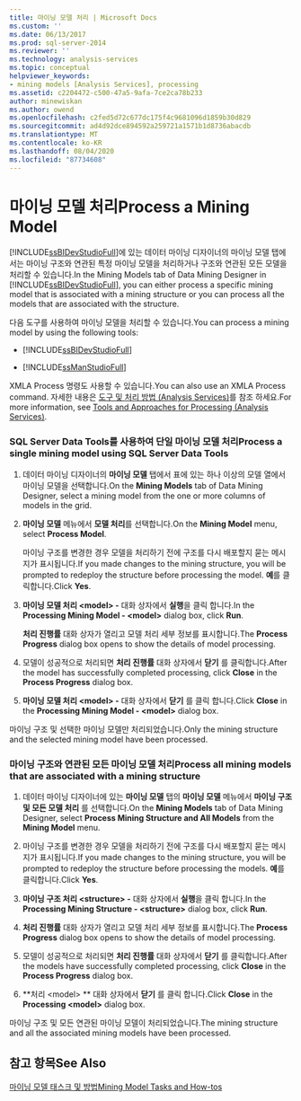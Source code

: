 ```yaml
---
title: 마이닝 모델 처리 | Microsoft Docs
ms.custom: ''
ms.date: 06/13/2017
ms.prod: sql-server-2014
ms.reviewer: ''
ms.technology: analysis-services
ms.topic: conceptual
helpviewer_keywords:
- mining models [Analysis Services], processing
ms.assetid: c2204472-c500-47a5-9afa-7ce2ca78b233
author: minewiskan
ms.author: owend
ms.openlocfilehash: c2fed5d72c677dc175f4c9681096d1859b30d829
ms.sourcegitcommit: ad4d92dce894592a259721a1571b1d8736abacdb
ms.translationtype: MT
ms.contentlocale: ko-KR
ms.lasthandoff: 08/04/2020
ms.locfileid: "87734608"
---
```

# <a name="process-a-mining-model"></a><span data-ttu-id="da174-102">마이닝 모델 처리</span><span class="sxs-lookup"><span data-stu-id="da174-102">Process a Mining Model</span></span>
  <span data-ttu-id="da174-103">[!INCLUDE[ssBIDevStudioFull](../../includes/ssbidevstudiofull-md.md)]에 있는 데이터 마이닝 디자이너의 마이닝 모델 탭에서는 마이닝 구조와 연관된 특정 마이닝 모델을 처리하거나 구조와 연관된 모든 모델을 처리할 수 있습니다.</span><span class="sxs-lookup"><span data-stu-id="da174-103">In the Mining Models tab of Data Mining Designer in [!INCLUDE[ssBIDevStudioFull](../../includes/ssbidevstudiofull-md.md)], you can either process a specific mining model that is associated with a mining structure or you can process all the models that are associated with the structure.</span></span>  
  
 <span data-ttu-id="da174-104">다음 도구를 사용하여 마이닝 모델을 처리할 수 있습니다.</span><span class="sxs-lookup"><span data-stu-id="da174-104">You can process a mining model by using the following tools:</span></span>  
  
-   [!INCLUDE[ssBIDevStudioFull](../../includes/ssbidevstudiofull-md.md)]  
  
-   [!INCLUDE[ssManStudioFull](../../includes/ssmanstudiofull-md.md)]  
  
 <span data-ttu-id="da174-105">XMLA Process 명령도 사용할 수 있습니다.</span><span class="sxs-lookup"><span data-stu-id="da174-105">You can also use an XMLA Process command.</span></span> <span data-ttu-id="da174-106">자세한 내용은 [도구 및 처리 방법 &#40;Analysis Services&#41;](../multidimensional-models/tools-and-approaches-for-processing-analysis-services.md)를 참조 하세요.</span><span class="sxs-lookup"><span data-stu-id="da174-106">For more information, see  [Tools and Approaches for Processing &#40;Analysis Services&#41;](../multidimensional-models/tools-and-approaches-for-processing-analysis-services.md).</span></span>  
  
### <a name="process-a-single-mining-model-using-sql-server-data-tools"></a><span data-ttu-id="da174-107">SQL Server Data Tools를 사용하여 단일 마이닝 모델 처리</span><span class="sxs-lookup"><span data-stu-id="da174-107">Process a single mining model using SQL Server Data Tools</span></span>  
  
1.  <span data-ttu-id="da174-108">데이터 마이닝 디자이너의 **마이닝 모델** 탭에서 표에 있는 하나 이상의 모델 열에서 마이닝 모델을 선택합니다.</span><span class="sxs-lookup"><span data-stu-id="da174-108">On the **Mining Models** tab of Data Mining Designer, select a mining model from the one or more columns of models in the grid.</span></span>  
  
2.  <span data-ttu-id="da174-109">**마이닝 모델** 메뉴에서 **모델 처리**를 선택합니다.</span><span class="sxs-lookup"><span data-stu-id="da174-109">On the **Mining Model** menu, select **Process Model**.</span></span>  
  
     <span data-ttu-id="da174-110">마이닝 구조를 변경한 경우 모델을 처리하기 전에 구조를 다시 배포할지 묻는 메시지가 표시됩니다.</span><span class="sxs-lookup"><span data-stu-id="da174-110">If you made changes to the mining structure, you will be prompted to redeploy the structure before processing the model.</span></span> <span data-ttu-id="da174-111">**예**를 클릭합니다.</span><span class="sxs-lookup"><span data-stu-id="da174-111">Click **Yes**.</span></span>  
  
3.  <span data-ttu-id="da174-112">**마이닝 모델 처리 \<model> -** 대화 상자에서 **실행**을 클릭 합니다.</span><span class="sxs-lookup"><span data-stu-id="da174-112">In the **Processing Mining Model - \<model>** dialog box, click **Run**.</span></span>  
  
     <span data-ttu-id="da174-113">**처리 진행률** 대화 상자가 열리고 모델 처리 세부 정보를 표시합니다.</span><span class="sxs-lookup"><span data-stu-id="da174-113">The **Process Progress** dialog box opens to show the details of model processing.</span></span>  
  
4.  <span data-ttu-id="da174-114">모델이 성공적으로 처리되면 **처리 진행률** 대화 상자에서 **닫기** 를 클릭합니다.</span><span class="sxs-lookup"><span data-stu-id="da174-114">After the model has successfully completed processing, click **Close** in the **Process Progress** dialog box.</span></span>  
  
5.  <span data-ttu-id="da174-115">**마이닝 모델 처리 \<model> -** 대화 상자에서 **닫기** 를 클릭 합니다.</span><span class="sxs-lookup"><span data-stu-id="da174-115">Click **Close** in the **Processing Mining Model - \<model>** dialog box.</span></span>  
  
 <span data-ttu-id="da174-116">마이닝 구조 및 선택한 마이닝 모델만 처리되었습니다.</span><span class="sxs-lookup"><span data-stu-id="da174-116">Only the mining structure and the selected mining model have been processed.</span></span>  
  
### <a name="process-all-mining-models-that-are-associated-with-a-mining-structure"></a><span data-ttu-id="da174-117">마이닝 구조와 연관된 모든 마이닝 모델 처리</span><span class="sxs-lookup"><span data-stu-id="da174-117">Process all mining models that are associated with a mining structure</span></span>  
  
1.  <span data-ttu-id="da174-118">데이터 마이닝 디자이너에 있는 **마이닝 모델** 탭의 **마이닝 모델** 메뉴에서 **마이닝 구조 및 모든 모델 처리** 를 선택합니다.</span><span class="sxs-lookup"><span data-stu-id="da174-118">On the **Mining Models** tab of Data Mining Designer, select **Process Mining Structure and All Models** from the **Mining Model** menu.</span></span>  
  
2.  <span data-ttu-id="da174-119">마이닝 구조를 변경한 경우 모델을 처리하기 전에 구조를 다시 배포할지 묻는 메시지가 표시됩니다.</span><span class="sxs-lookup"><span data-stu-id="da174-119">If you made changes to the mining structure, you will be prompted to redeploy the structure before processing the models.</span></span> <span data-ttu-id="da174-120">**예**를 클릭합니다.</span><span class="sxs-lookup"><span data-stu-id="da174-120">Click **Yes**.</span></span>  
  
3.  <span data-ttu-id="da174-121">**마이닝 구조 처리 \<structure> -** 대화 상자에서 **실행**을 클릭 합니다.</span><span class="sxs-lookup"><span data-stu-id="da174-121">In the **Processing Mining Structure - \<structure>** dialog box, click **Run**.</span></span>  
  
4.  <span data-ttu-id="da174-122">**처리 진행률** 대화 상자가 열리고 모델 처리 세부 정보를 표시합니다.</span><span class="sxs-lookup"><span data-stu-id="da174-122">The **Process Progress** dialog box opens to show the details of model processing.</span></span>  
  
5.  <span data-ttu-id="da174-123">모델이 성공적으로 처리되면 **처리 진행률** 대화 상자에서 **닫기** 를 클릭합니다.</span><span class="sxs-lookup"><span data-stu-id="da174-123">After the models have successfully completed processing, click **Close** in the **Process Progress** dialog box.</span></span>  
  
6.  <span data-ttu-id="da174-124">\*\*처리 \<model> \*\* 대화 상자에서 **닫기** 를 클릭 합니다.</span><span class="sxs-lookup"><span data-stu-id="da174-124">Click **Close** in the **Processing \<model>** dialog box.</span></span>  
  
 <span data-ttu-id="da174-125">마이닝 구조 및 모든 연관된 마이닝 모델이 처리되었습니다.</span><span class="sxs-lookup"><span data-stu-id="da174-125">The mining structure and all the associated mining models have been processed.</span></span>  
  
## <a name="see-also"></a><span data-ttu-id="da174-126">참고 항목</span><span class="sxs-lookup"><span data-stu-id="da174-126">See Also</span></span>  
 [<span data-ttu-id="da174-127">마이닝 모델 태스크 및 방법</span><span class="sxs-lookup"><span data-stu-id="da174-127">Mining Model Tasks and How-tos</span></span>](mining-model-tasks-and-how-tos.md)  
  
  
